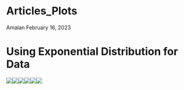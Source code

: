 Articles_Plots
================
Amalan
February 16, 2023

# Using Exponential Distribution for Data

![](Articles_files/figure-gfm/combine%20data%20and%20plot-1.png)<!-- -->![](Articles_files/figure-gfm/combine%20data%20and%20plot-2.png)<!-- -->![](Articles_files/figure-gfm/combine%20data%20and%20plot-3.png)<!-- -->![](Articles_files/figure-gfm/combine%20data%20and%20plot-4.png)<!-- -->![](Articles_files/figure-gfm/combine%20data%20and%20plot-5.png)<!-- -->![](Articles_files/figure-gfm/combine%20data%20and%20plot-6.png)<!-- -->
